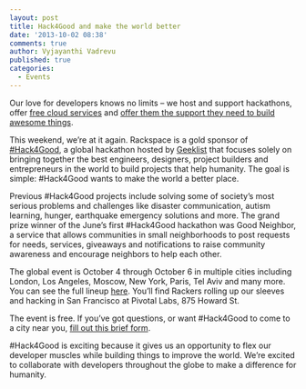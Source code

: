 ```yaml
---
layout: post
title: Hack4Good and make the world better
date: '2013-10-02 08:38'
comments: true
author: Vyjayanthi Vadrevu
published: true
categories:
  - Events
---
```

Our love for developers knows no limits – we host and support hackathons, offer [free cloud services][1] and [offer them the support they need to build awesome things][2].

This weekend, we’re at it again. Rackspace is a gold sponsor of [#Hack4Good][4], a global hackathon hosted by [Geeklist][4] that focuses solely on bringing together the best engineers, designers, project builders and entrepreneurs in the world to build projects that help humanity. The goal is simple: #Hack4Good wants to make the world a better place.<!-- more -->

Previous #Hack4Good projects include solving some of society’s most serious problems and challenges like disaster communication, autism learning, hunger, earthquake emergency solutions and more. The grand prize winner of the June’s first #Hack4Good hackathon was Good Neighbor, a service that allows communities in small neighborhoods to post requests for needs, services, giveaways and notifications to raise community awareness and encourage neighbors to help each other.

The global event is October 4 through October 6 in multiple cities including London, Los Angeles, Moscow, New York, Paris, Tel Aviv and many more. You can see the full lineup [here][3]. You’ll find Rackers rolling up our sleeves and hacking in San Francisco at Pivotal Labs, 875 Howard St.

The event is free. If you’ve got questions, or want #Hack4Good to come to a city near you, [fill out this brief form][5].

 #Hack4Good is exciting because it gives us an opportunity to flex our developer muscles while building things to improve the world. We’re excited to collaborate with developers throughout the globe to make a difference for humanity.

[1]: http://developer.rackspace.com/blog/developer-love-welcome-to-the-rackspace-cloud-developer-discount.html
[2]: http://www.rackspace.com/blog/rackspace-developer-support-fanatical-support-for-your-code/
[3]: http://hack4good.io
[4]: https://geekli.st/about
[5]: https://docs.google.com/forms/d/1R7Xm3CE64xM7KbuLTpgLHA5kRFLPOdrhXuvwwIAomm8/viewform
